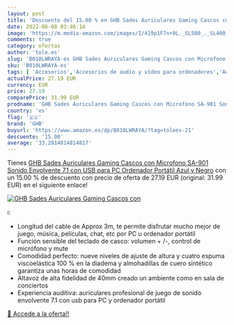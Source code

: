 ```yaml
---
layout: post
title: 'Descuento del 15.00 % en GHB Sades Auriculares Gaming Cascos con '
date: 2021-06-08 03:46:14
image: 'https://m.media-amazon.com/images/I/419p1F7n+0L._SL500_._SL400_.jpg'
comments: true
category: ofertas
author: 'tole.es'
slug: 'B010LWRAYA-es GHB Sades Auriculares Gaming Cascos con Microfono SA-901...'
sku: 'B010LWRAYA-es'
tags: [ 'Accesorios','Accesorios de audio y vídeo para ordenadores','Accesorios para Juegos PC','Auriculares con micrófonos','Auriculares gaming para PC','Auriculares para equipo de audio','Auriculares y accesorios','Electrónica','Informática','Juegos y Accesorios para PC','Videojuegos','auriculares','ghb','ordenador', ]
actualPrice: 27.19 EUR
currency: EUR
price: 27.19
comparePrice: 31.99 EUR
prodname: 'GHB Sades Auriculares Gaming Cascos con Microfono SA-901 Sonido Envolvente 7.1 con USB para PC Ordenador Portátil Azul y Negro'
country: 'es'
flag: '🇪🇸'
brand: 'GHB'
buyurl: 'https://www.amazon.es/dp/B010LWRAYA/?tag=tolees-21'
descuento: '15.00'
average: '33.2814814814817'
---
```


Tienes [GHB Sades Auriculares Gaming Cascos con Microfono SA-901 Sonido Envolvente 7.1 con USB para PC Ordenador Portátil Azul y Negro](https://www.amazon.es/dp/B010LWRAYA/?tag=tolees-21) con un 15.00 % de descuento con precio de oferta de 27.19 EUR (original: 31.99 EUR) en el siguiente enlace!

[![GHB Sades Auriculares Gaming Cascos con ](https://m.media-amazon.com/images/I/419p1F7n+0L._SL500_._SL400_.jpg)](https://www.amazon.es/dp/B010LWRAYA/?tag=tolees-21)

ℹ️:

- Longitud del cable de Approx 3m, te permite disfrutar mucho mejor de juego, música, películas, chat, etc por PC u ordenador portátil
- Función sensible del teclado de casco: volumen + /-, control de micrófono y mute
- Comodidad perfecto: nueve niveles de ajuste de altura y cuatro espuma viscoelástica 100 % en la diadema y almohadillas de cuero sintético garantiza unas horas de comodidad
- Altavoz de alta fidelidad de 40mm creado un ambiente como en sala de conciertos
- Experiencia auditiva: auriculares profesional de juego de sonido envolvente 7.1 con usb para PC y ordenador portátil

[🛒 Accede a la oferta!!](https://www.amazon.es/dp/B010LWRAYA/?tag=tolees-21)
